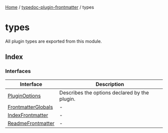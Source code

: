 [Home](../../README.md) / [typedoc-plugin-frontmatter](../README.md) / types

# types

All plugin types are exported from this module.

## Index

### Interfaces

| Interface                                              | Description                                   |
| ------------------------------------------------------ | --------------------------------------------- |
| [PluginOptions](interfaces/PluginOptions.md)           | Describes the options declared by the plugin. |
| [FrontmatterGlobals](interfaces/FrontmatterGlobals.md) | -                                             |
| [IndexFrontmatter](interfaces/IndexFrontmatter.md)     | -                                             |
| [ReadmeFrontmatter](interfaces/ReadmeFrontmatter.md)   | -                                             |
